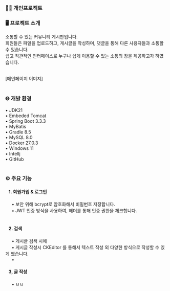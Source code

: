 ### 👩‍🚀 개인프로젝트 </br>

### 🖥️ 프로젝트 소개
소통할 수 있는 커뮤니티 게시판입니다.</br>
회원들은 파일을 업로드하고, 게시글을 작성하며, 댓글을 통해 다른 사용자들과 소통할 수 있습니다. </br>
쉽고 직관적인 인터페이스로 누구나 쉽게 이용할 수 있는 소통의 장을 제공하고자 하였습니다.
</br></br>

[메인페이지 이미지]
</br></br>

### 🌐 개발 환경
• JDK21 </br>
• Embeded Tomcat</br>
• Spring Boot 3.3.3</br>
• MyBatis</br>
• Gradle 8.5</br>
• MySQL 8.0</br>
• Docker 27.0.3</br>
• Windows 11</br>
• Intellj</br>
• GitHub </br>
</br>

### ⚙️ 주요 기능
#### &nbsp;&nbsp; 1. 회원가입 & 로그인
&nbsp;&nbsp;&nbsp;&nbsp; • 보안 위해 bcrypt로 암호화해서 비밀번호 저장합니다.</br>
&nbsp;&nbsp;&nbsp;&nbsp; • JWT 인증 방식을 사용하여, 헤더를 통해 인증 권한을 체크합니다.</br>
</br>
#### &nbsp;&nbsp; 2. 검색
&nbsp;&nbsp;&nbsp;&nbsp; • 게시글 검색 시에 </br>
&nbsp;&nbsp;&nbsp;&nbsp; • 게시글 작성시 CKEditor 를 통해서 텍스트 작성 외 다양한 방식으로 작성할 수 있게 했습니다.</br>
&nbsp;&nbsp;&nbsp;&nbsp; • </br>
#### &nbsp;&nbsp; 3, 글 작성
&nbsp;&nbsp;&nbsp;&nbsp; • ㅂㅂ</br>
</br></br>



